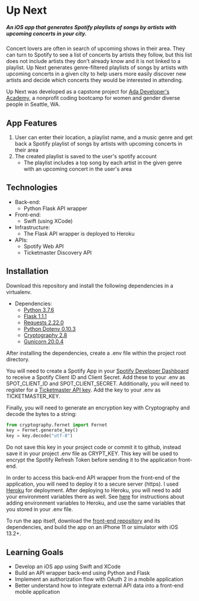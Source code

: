 # Up Next
##### An iOS app that generates Spotify playlists of songs by artists with upcoming concerts in your city.

Concert lovers are often in search of upcoming shows in their area. They can turn to Spotify to see a list of concerts by artists they follow, but this list does not include artists they don't already know and it is not linked to a playlist. Up Next generates genre-filtered playlists of songs by artists with upcoming concerts in a given city to help users more easily discover new artists and decide which concerts they would be interested in attending.

Up Next was developed as a capstone project for [Ada Developer's Academy](https://adadevelopersacademy.org/), a nonprofit coding bootcamp for women and gender diverse people in Seattle, WA.

## App Features
1.  User can enter their location, a playlist name, and a music genre and get back a Spotify playlist of songs by artists with upcoming concerts in their area
2.  The created playlist is saved to the user's spotify account
    - The playlist includes a top song by each artist in the given genre with an upcoming concert in the user's area

## Technologies
- Back-end:
  - Python Flask API wrapper
- Front-end:
  - Swift (using XCode)
- Infrastructure:
  - The Flask API wrapper is deployed to Heroku
- APIs:
  - Spotify Web API
  - Ticketmaster Discovery API

## Installation
Download this repository and install the following dependencies in a virtualenv.
  - Dependencies:
    - [Python 3.7.6](https://www.python.org/)
    - [Flask 1.1.1](https://github.com/pallets/flask)
    - [Requests 2.22.0](https://requests.readthedocs.io/en/master/)
    - [Python Dotenv 0.10.3](https://pypi.org/project/python-dotenv/)
    - [Cryptography 2.8](https://cryptography.io/en/latest/)
    - [Gunicorn 20.0.4](https://gunicorn.org/)

After installing the dependencies, create a .env file within the project root directory.

You will need to create a Spotify App in your [Spotify Developer Dashboard](https://developer.spotify.com/dashboard/login) to receive a Spotify Client ID and Client Secret. Add these to your .env as SPOT_CLIENT_ID and SPOT_CLIENT_SECRET. Additionally, you will need to register for a [Ticketmaster API key](https://developer-acct.ticketmaster.com/user/register). Add the key to your .env as TICKETMASTER_KEY.

Finally, you will need to generate an encryption key with Cryptography and decode the bytes to a string:
```python
from cryptography.fernet import Fernet
key = Fernet.generate_key()
key = key.decode("utf-8")
```
Do not save this key in your project code or commit it to github, instead save it in your project .env file as CRYPT_KEY. This key will be used to encrypt the Spotify Refresh Token before sending it to the application front-end.

In order to access this back-end API wrapper from the front-end of the application, you will need to deploy it to a secure server (https). I used [Heroku](https://devcenter.heroku.com/articles/getting-started-with-python) for deployment. After deploying to Heroku, you will need to add your environment variables there as well. See [here](https://devcenter.heroku.com/articles/config-vars) for instructions about adding environment variables to Heroku, and use the same variables that you stored in your .env file.

To run the app itself, download the [front-end repository](https://github.com/michaela260/up-next-frontend) and its dependencies, and build the app on an iPhone 11 or simulator with iOS 13.2+.

## Learning Goals
- Develop an iOS app using Swift and XCode
- Build an API wrapper back-end using Python and Flask
- Implement an authorization flow with OAuth 2 in a mobile application
- Better understand how to integrate external API data into a front-end mobile application